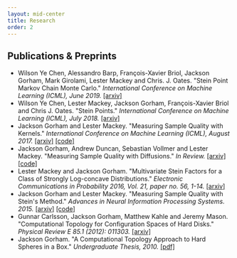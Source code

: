 ```yaml
---
layout: mid-center
title: Research
order: 2
---
```


## Publications & Preprints

+ Wilson Ye Chen, Alessandro Barp, François-Xavier Briol, Jackson Gorham, Mark Girolami, Lester Mackey and Chris. J. Oates. "Stein Point Markov Chain Monte Carlo." *International Conference on Machine Learning (ICML), June 2019.* [[arxiv]](https://arxiv.org/abs/1905.03673)
+ Wilson Ye Chen, Lester Mackey, Jackson Gorham, François-Xavier Briol and Chris J. Oates. "Stein Points." *International Conference on Machine Learning (ICML), July 2018.* [[arxiv]](https://arxiv.org/abs/1803.10161)
+ Jackson Gorham and Lester Mackey. "Measuring Sample Quality with Kernels." *International Conference on Machine Learning (ICML), August 2017.* [[arxiv]](https://arxiv.org/abs/1703.01717) [[code]](https://jgorham.github.io/SteinDiscrepancy.jl/)
+ Jackson Gorham, Andrew Duncan, Sebastian Vollmer and Lester Mackey. "Measuring Sample Quality with Diffusions." *In Review.* [[arxiv]](https://arxiv.org/abs/1611.06972) [[code]](https://jgorham.github.io/SteinDiscrepancy.jl/)
+ Lester Mackey and Jackson Gorham. "Multivariate Stein Factors for a Class of Strongly Log-concave Distributions." *Electronic Communications in Probability 2016, Vol. 21, paper no. 56, 1-14.* [[arxiv]](https://arxiv.org/abs/1512.07392)
+ Jackson Gorham and Lester Mackey. "Measuring Sample Quality with Stein's Method." *Advances in Neural Information Processing Systems. 2015.* [[arxiv]](https://arxiv.org/abs/1506.03039) [[code]](https://jgorham.github.io/SteinDiscrepancy.jl/)
+ Gunnar Carlsson, Jackson Gorham, Matthew Kahle and Jeremy Mason. "Computational Topology for Configuration Spaces of Hard Disks." *Physical Review E 85.1 (2012): 011303.* [[arxiv]](https://arxiv.org/abs/1108.5719)
+ Jackson Gorham. "A Computational Topology Approach to Hard Spheres in a Box." *Undergraduate Thesis, 2010.* [[pdf]](http://mathematics.stanford.edu/wp-content/uploads/2013/08/Gorham-Honors-Thesis-2010.pdf)
